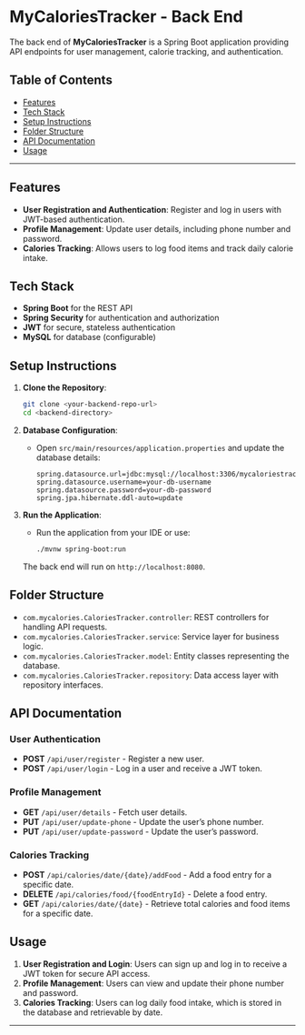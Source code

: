 
# MyCaloriesTracker - Back End

The back end of **MyCaloriesTracker** is a Spring Boot application providing API endpoints for user management, calorie tracking, and authentication.

## Table of Contents
- [Features](#features)
- [Tech Stack](#tech-stack)
- [Setup Instructions](#setup-instructions)
- [Folder Structure](#folder-structure)
- [API Documentation](#api-documentation)
- [Usage](#usage)

---

## Features

- **User Registration and Authentication**: Register and log in users with JWT-based authentication.
- **Profile Management**: Update user details, including phone number and password.
- **Calories Tracking**: Allows users to log food items and track daily calorie intake.

## Tech Stack

- **Spring Boot** for the REST API
- **Spring Security** for authentication and authorization
- **JWT** for secure, stateless authentication
- **MySQL** for database (configurable)

## Setup Instructions

1. **Clone the Repository**:
   ```bash
   git clone <your-backend-repo-url>
   cd <backend-directory>
   ```

2. **Database Configuration**:
   - Open `src/main/resources/application.properties` and update the database details:
     ```properties
     spring.datasource.url=jdbc:mysql://localhost:3306/mycaloriestracker
     spring.datasource.username=your-db-username
     spring.datasource.password=your-db-password
     spring.jpa.hibernate.ddl-auto=update
     ```

3. **Run the Application**:
   - Run the application from your IDE or use:
     ```bash
     ./mvnw spring-boot:run
     ```

   The back end will run on `http://localhost:8080`.

## Folder Structure

- `com.mycalories.CaloriesTracker.controller`: REST controllers for handling API requests.
- `com.mycalories.CaloriesTracker.service`: Service layer for business logic.
- `com.mycalories.CaloriesTracker.model`: Entity classes representing the database.
- `com.mycalories.CaloriesTracker.repository`: Data access layer with repository interfaces.

## API Documentation

### User Authentication
- **POST** `/api/user/register` - Register a new user.
- **POST** `/api/user/login` - Log in a user and receive a JWT token.

### Profile Management
- **GET** `/api/user/details` - Fetch user details.
- **PUT** `/api/user/update-phone` - Update the user’s phone number.
- **PUT** `/api/user/update-password` - Update the user’s password.

### Calories Tracking
- **POST** `/api/calories/date/{date}/addFood` - Add a food entry for a specific date.
- **DELETE** `/api/calories/food/{foodEntryId}` - Delete a food entry.
- **GET** `/api/calories/date/{date}` - Retrieve total calories and food items for a specific date.

## Usage

1. **User Registration and Login**: Users can sign up and log in to receive a JWT token for secure API access.
2. **Profile Management**: Users can view and update their phone number and password.
3. **Calories Tracking**: Users can log daily food intake, which is stored in the database and retrievable by date.

---
